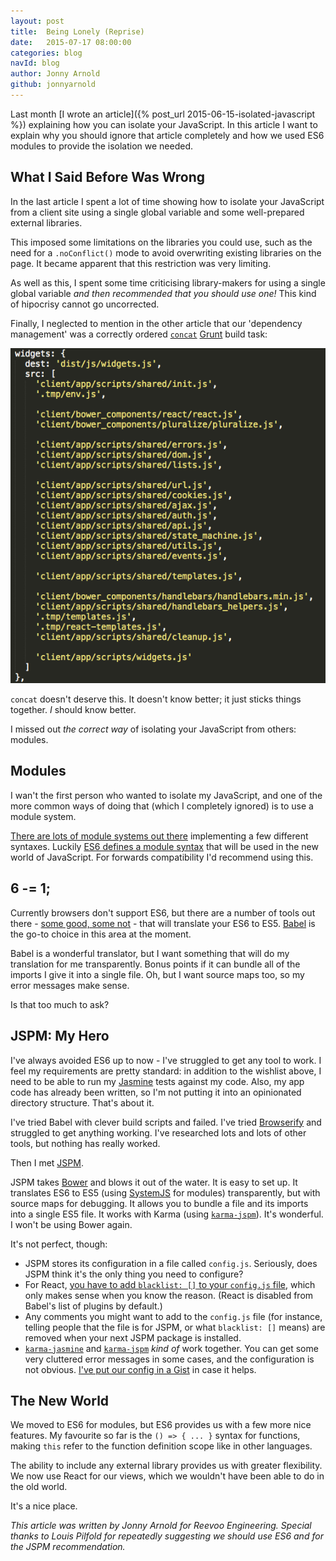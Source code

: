 ```yaml
---
layout: post
title:  Being Lonely (Reprise)
date:   2015-07-17 08:00:00
categories: blog
navId: blog
author: Jonny Arnold
github: jonnyarnold
---
```


Last month [I wrote an article]({% post_url 2015-06-15-isolated-javascript %}) explaining how you can isolate your JavaScript. In this article I want to explain why you should ignore that article completely and how we used ES6 modules to provide the isolation we needed.

## What I Said Before Was Wrong

In the last article I spent a lot of time showing how to isolate your JavaScript from a client site using a single global variable and some well-prepared external libraries. 

This imposed some limitations on the libraries you could use, such as the need for a `.noConflict()` mode to avoid overwriting existing libraries on the page. It became apparent that this restriction was very limiting.

As well as this, I spent some time criticising library-makers for using a single global variable *and then recommended that you should use one!* This kind of hipocrisy cannot go uncorrected.

Finally, I neglected to mention in the other article that our 'dependency management' was a correctly ordered [`concat`](https://github.com/gruntjs/grunt-contrib-concat) [Grunt](http://gruntjs.com/) build task:

![Concat should not be used for dependency management.](/assets/concat-fail.png)

`concat` doesn't deserve this. It doesn't know better; it just sticks things together. *I* should know better.

I missed out *the correct way* of isolating your JavaScript from others: modules.

## Modules

I wan't the first person who wanted to isolate my JavaScript, and one of the more common ways of doing that (which I completely ignored) is to use a module system.

[There are lots of module systems out there](https://www.google.co.uk/webhp?sourceid=chrome-instant&ion=1&espv=2&es_th=1&ie=UTF-8#safe=off&q=javascript+module+system) implementing a few different syntaxes. Luckily [ES6 defines a module syntax](http://www.2ality.com/2014/09/es6-modules-final.html) that will be used in the new world of JavaScript. For forwards compatibility I'd recommend using this.

## 6 -= 1;

Currently browsers don't support ES6, but there are a number of tools out there - [some good, some not](https://kangax.github.io/compat-table/es6/) - that will translate your ES6 to ES5. [Babel](https://babeljs.io/) is the go-to choice in this area at the moment.

Babel is a wonderful translator, but I want something that will do my translation for me transparently. Bonus points if it can bundle all of the imports I give it into a single file. Oh, but I want source maps too, so my error messages make sense.

Is that too much to ask?

## JSPM: My Hero

I've always avoided ES6 up to now - I've struggled to get any tool to work. I feel my requirements are pretty standard: in addition to the wishlist above, I need to be able to run my [Jasmine](http://jasmine.github.io/) tests against my code. Also, my app code has already been written, so I'm not putting it into an opinionated directory structure. That's about it.

I've tried Babel with clever build scripts and failed. I've tried [Browserify](http://browserify.org/) and struggled to get anything working. I've researched lots and lots of other tools, but nothing has really worked.

Then I met [JSPM](http://jspm.io/).

JSPM takes [Bower](http://bower.io/) and blows it out of the water. It is easy to set up. It translates ES6 to ES5 (using [SystemJS](https://github.com/systemjs/systemjs) for modules) transparently, but with source maps for debugging. It allows you to bundle a file and its imports into a single ES5 file. It works with Karma (using [`karma-jspm`](https://github.com/Workiva/karma-jspm)). It's wonderful. I won't be using Bower again.

It's not perfect, though:

- JSPM stores its configuration in a file called `config.js`. Seriously, does JSPM think it's the only thing you need to configure?
- For React, [you have to add `blacklist: []` to your `config.js` file](https://github.com/jspm/jspm-cli/issues/566), which only makes sense when you know the reason. (React is disabled from Babel's list of plugins by default.)
- Any comments you might want to add to the `config.js` file (for instance, telling people that the file is for JSPM, or what `blacklist: []` means) are removed when your next JSPM package is installed.
- [`karma-jasmine`](https://github.com/karma-runner/karma-jasmine) and [`karma-jspm`](https://github.com/Workiva/karma-jspm) *kind of* work together. You can get some very cluttered error messages in some cases, and the configuration is not obvious. [I've put our config in a Gist](https://gist.github.com/jonnyarnold/a3078b472a8cb6024604) in case it helps.

## The New World

We moved to ES6 for modules, but ES6 provides us with a few more nice features. My favourite so far is the `() => { ... }` syntax for functions, making `this` refer to the function definition scope like in other languages.

The ability to include any external library provides us with greater flexibility. We now use React for our views, which we wouldn't have been able to do in the old world.

It's a nice place.

*This article was written by Jonny Arnold for Reevoo Engineering. Special thanks to Louis Pilfold for repeatedly suggesting we should use ES6 and for the JSPM recommendation.*
